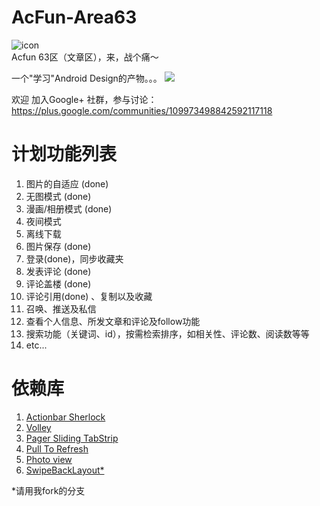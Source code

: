 AcFun-Area63
============
![icon](https://raw.github.com/yrom/AcFun-Area63/master/res/drawable-xxhdpi/ic_launcher.png)  
Acfun 63区（文章区），来，战个痛～

一个"学习"Android Design的产物。。。
<a href="https://play.google.com/store/apps/details?id=tv.acfun.a63"><img src="http://www.android.com/images/brand/get_it_on_play_logo_large.png"/></a>

欢迎 加入Google+ 社群，参与讨论： https://plus.google.com/communities/109973498842592117118

计划功能列表
============
1. 图片的自适应  (done)
2. 无图模式  (done)
3. 漫画/相册模式 (done)
4. 夜间模式  
5. 离线下载  
6. 图片保存  (done) 
7. 登录(done)，同步收藏夹  
8. 发表评论  (done) 
9. 评论盖楼 (done) 
10. 评论引用(done) 、复制以及收藏  
11. 召唤、推送及私信  
12. 查看个人信息、所发文章和评论及follow功能  
13. 搜索功能（关键词、id），按需检索排序，如相关性、评论数、阅读数等等
14. etc... 

依赖库
===========
1. [Actionbar Sherlock][1]
2. [Volley][2]
3. [Pager Sliding TabStrip][3]
4. [Pull To Refresh][4]
5. [Photo view][5]
6. [SwipeBackLayout*][6]

*请用我fork的分支

[1]: https://github.com/JakeWharton/ActionBarSherlock
[2]: https://android.googlesource.com/platform/frameworks/volley
[3]: https://github.com/astuetz/PagerSlidingTabStrip
[4]: https://github.com/chrisbanes/Android-PullToRefresh
[5]: https://github.com/chrisbanes/PhotoView
[6]: https://github.com/Issacw0ng/SwipeBackLayout
